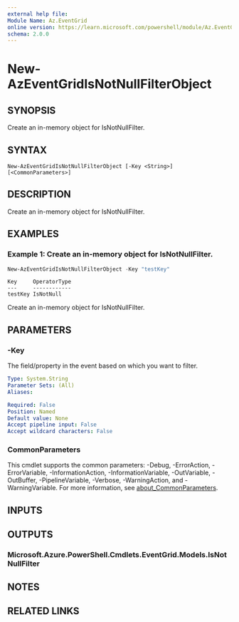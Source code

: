 ```yaml
---
external help file:
Module Name: Az.EventGrid
online version: https://learn.microsoft.com/powershell/module/Az.EventGrid/new-azeventgridisnotnullfilterobject
schema: 2.0.0
---
```


# New-AzEventGridIsNotNullFilterObject

## SYNOPSIS
Create an in-memory object for IsNotNullFilter.

## SYNTAX

```
New-AzEventGridIsNotNullFilterObject [-Key <String>] [<CommonParameters>]
```

## DESCRIPTION
Create an in-memory object for IsNotNullFilter.

## EXAMPLES

### Example 1: Create an in-memory object for IsNotNullFilter.
```powershell
New-AzEventGridIsNotNullFilterObject -Key "testKey"
```

```output
Key     OperatorType
---     ------------
testKey IsNotNull
```

Create an in-memory object for IsNotNullFilter.

## PARAMETERS

### -Key
The field/property in the event based on which you want to filter.

```yaml
Type: System.String
Parameter Sets: (All)
Aliases:

Required: False
Position: Named
Default value: None
Accept pipeline input: False
Accept wildcard characters: False
```

### CommonParameters
This cmdlet supports the common parameters: -Debug, -ErrorAction, -ErrorVariable, -InformationAction, -InformationVariable, -OutVariable, -OutBuffer, -PipelineVariable, -Verbose, -WarningAction, and -WarningVariable. For more information, see [about_CommonParameters](http://go.microsoft.com/fwlink/?LinkID=113216).

## INPUTS

## OUTPUTS

### Microsoft.Azure.PowerShell.Cmdlets.EventGrid.Models.IsNotNullFilter

## NOTES

## RELATED LINKS


